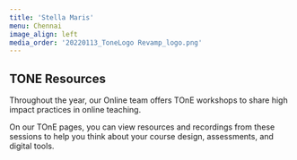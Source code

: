 ```yaml
---
title: 'Stella Maris'
menu: Chennai
image_align: left
media_order: '20220113_ToneLogo Revamp_logo.png'
---
```


## TONE Resources

Throughout the year, our Online team offers TOnE workshops to share high impact practices in online teaching.  

On our TOnE pages, you can view resources and recordings from these sessions to help you think about your course design, assessments, and digital tools.
